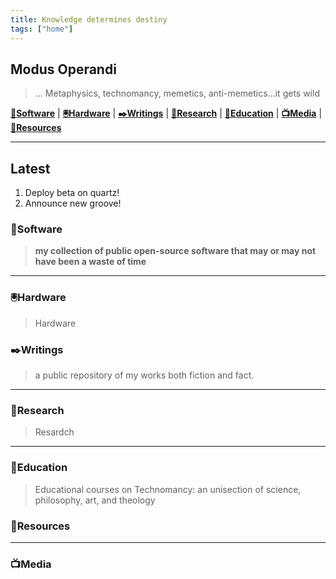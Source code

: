 ```yaml
---
title: Knowledge determines destiny
tags: ["home"]
---
```


## Modus Operandi
> ...
> Metaphysics, technomancy, memetics, anti-memetics...it gets wild

[**🔢Software**](#writings) | [**🖲️Hardware**](#hardware) | [**✒️Writings**](#writings) | [**🔬Research**](#research) | [**🏫Education**](#education) | [**📺Media**](#media) | [**💝Resources**](#resources)

---


## Latest 
1. Deploy beta on quartz! 
2. Announce new groove!



### 🔢Software 
> **my collection of public open-source software that may or may not have been a waste of time**

---

### 🖲️Hardware
> Hardware


### ✒️Writings
> a public repository of my works both fiction and fact. 

---

### 🔬Research
> Resardch

---

### 🏫Education
> Educational courses on Technomancy: an unisection of science, philosophy, art, and theology

### 💝Resources

---

### 📺Media
